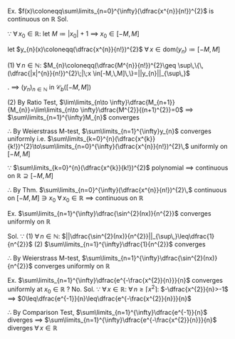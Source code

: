 
Ex. $f(x)\coloneqq\sum\limits_{n=0}^{\infty}(\dfrac{x^{n}}{n!})^{2}$  is continuous on $\mathbb{R}$
Sol.

$\because$  $\forall\,x_{0}\in\mathbb{R}$:  let $M\coloneqq|x_{0}|+1$ $\implies$ $x_{0}\in [-M,\,M]$

   let $y_{n}(x)\coloneqq(\dfrac{x^{n}}{n!})^{2}$  $\forall\,x \in \text{dom}(y_{n})\coloneqq[-M,\,M]$

   (1) $\forall\,n \in \mathbb{N}$:  $M_{n}\coloneqq(\dfrac{M^{n}}{n!})^{2}\geq \sup\,\{\,(\dfrac{|x|^{n}}{n!})^{2}\;|\;x \in[-M,\,M]\,\}=||y_{n}||_{\sup\,}$
  
   .            $\implies$ $(y_{n})_{n \in\mathbb{N}}$ in $\mathcal{C}_{b}([-M,\,M])$

   (2) By Ratio Test, $\lim\limits_{n\to \infty}\dfrac{M_{n+1}}{M_{n}}=\lim\limits_{n\to \infty}\dfrac{M^{2}}{(n+1)^{2}}=0$ $\implies$  $\sum\limits_{n=1}^{\infty}M_{n}$ converges

$\therefore$  By Weierstrass M-test,  $\sum\limits_{n=1}^{\infty}y_{n}$ converges uniformly
    i.e. $\sum\limits_{k=0}^{n}(\dfrac{x^{k}}{k!})^{2}\to\sum\limits_{n=0}^{\infty}(\dfrac{x^{n}}{n!})^{2}\,$ uniformly on $[-M,\,M]$

$\because$  $\sum\limits_{k=0}^{n}(\dfrac{x^{k}}{k!})^{2}$ polynomial $\implies$ continuous on $\mathbb{R}\supseteq[-M,\,M]$

$\therefore$  By Thm. $\sum\limits_{n=0}^{\infty}(\dfrac{x^{n}}{n!})^{2}\,$ continuous on $[-M,\,M]\ni x_{0}$  $\forall\,x_{0}\in \mathbb{R}$
                   $\implies$ continuous on $\mathbb{R}$



Ex. $\sum\limits_{n=1}^{\infty}\dfrac{\sin^{2}(nx)}{n^{2}}$ converges uniformly on $\mathbb{R}$ 

Sol.
$\because$  (1) $\forall\,n \in \mathbb{N}$:  $||\dfrac{\sin^{2}(nx)}{n^{2}}||_{\sup\,}\leq\dfrac{1}{n^{2}}$  (2) $\sum\limits_{n=1}^{\infty}\dfrac{1}{n^{2}}$ converges 

$\therefore$  By Weierstrass M-test, $\sum\limits_{n=1}^{\infty}\dfrac{\sin^{2}(nx)}{n^{2}}$ converges uniformly on $\mathbb{R}$ 



Ex. $\sum\limits_{n=1}^{\infty}\dfrac{e^{-\frac{x^{2}}{n}}}{n}$  converges uniformly at $x_{0}\in\mathbb{R}$ ?  No.
Sol.
$\because$  $\forall\,x\in\mathbb{R}$:  $\forall\,n\geq\lceil x{}^{2} \rceil$:  $-\dfrac{x^{2}}{n}>-1$ $\implies$ $0\leq\dfrac{e^{-1}}{n}\leq\dfrac{e^{-\frac{x^{2}}{n}}}{n}$

$\therefore$  By Comparison Test,  $\sum\limits_{n=1}^{\infty}\dfrac{e^{-1}}{n}$  diverges $\implies$ $\sum\limits_{n=1}^{\infty}\dfrac{e^{-\frac{x^{2}}{n}}}{n}$  diverges  $\forall\,x\in\mathbb{R}$


